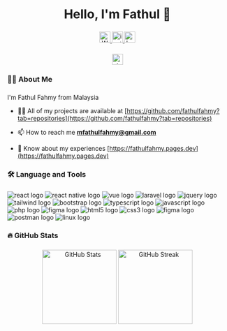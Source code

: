<h1 align="center">Hello, I'm Fathul 👋</h1>

###

<div align="center">
  <a href="https://linkedin.com/in/fathulfahmy">
     <img src="https://img.shields.io/badge/linkedin-F5F5F5?&logo=linkedin&logoColor=black&style=for-the-badge" height="25" alt ="Website button"/>
  </a>

  <a href="https://instagram.com/fathulfahmy">
     <img src="https://img.shields.io/badge/instagram-F5F5F5?&logo=linkedin&logoColor=black&style=for-the-badge" height="25" alt ="instagram button"/>
  </a>
  
  <a href="https://www.behance.net/fathulfahmy">
     <img src="https://img.shields.io/badge/behance-F5F5F5?&logo=linkedin&logoColor=black&style=for-the-badge" height="25" alt ="behance button"/>
  </a>
</div>

###

<div align="center">
  <a href="https://visitorbadge.io/status?path=fathulfahmy"><img src="https://api.visitorbadge.io/api/visitors?path=fathulfahmy&labelColor=%23f5f5f5&countColor=dodgerblue" height="25" alt="visitor count"/></a>
</div>

### 👩‍💻 About Me

###

I'm Fathul Fahmy from Malaysia  

- 👨‍💻 All of my projects are available at [https://github.com/fathulfahmy?tab=repositories](https://github.com/fathulfahmy?tab=repositories)

- 📫 How to reach me **mfathulfahmy@gmail.com**

- 📄 Know about my experiences [https://fathulfahmy.pages.dev](https://fathulfahmy.pages.dev)

###

### 🛠 Language and Tools

###

<div align="left">

  <img src="https://img.shields.io/badge/React-61DAFB?logo=react&logoColor=black&style=for-the-badge" alt="react logo"  />
  <img src="https://img.shields.io/badge/ReactNative-61DAFB?logo=react&logoColor=black&style=for-the-badge" alt="react native logo"  />
  <img src="https://img.shields.io/badge/Vue.js-4fC08D?logo=vuedotjs&logoColor=white&style=for-the-badge" alt="vue logo"  />
  <img src="https://img.shields.io/badge/Laravel-F9322C?logo=laravel&logoColor=white&style=for-the-badge" alt="laravel logo"/>
  <img src="https://img.shields.io/badge/jQuery-0769AD?logo=jquery&logoColor=white&style=for-the-badge" alt="jquery logo"  />
  <img src="https://img.shields.io/badge/Tailwind%20CSS-06B6D4?logo=tailwindcss&logoColor=white&style=for-the-badge" alt="tailwind logo"  />
  <img src="https://img.shields.io/badge/Bootstrap-7952B3?logo=bootstrap&logoColor=white&style=for-the-badge" alt="bootstrap logo"  />
  <img src="https://img.shields.io/badge/TypeScript-3178C6?logo=typescript&logoColor=white&style=for-the-badge" alt="typescript logo"  />
  <img src="https://img.shields.io/badge/JavaScript-F7DF1E?logo=javascript&logoColor=black&style=for-the-badge" alt="javascript logo"  />
  <img src="https://img.shields.io/badge/PHP-777BB4?logo=php&logoColor=black&style=for-the-badge" alt="php logo"  />
  <img src="https://img.shields.io/badge/Figma-F24E1E?logo=figma&logoColor=white&style=for-the-badge" alt="figma logo"  />
  <img src="https://img.shields.io/badge/HTML5-E34F26?logo=html5&logoColor=white&style=for-the-badge" alt="html5 logo"  />
  <img src="https://img.shields.io/badge/CSS3-1572B6?logo=css3&logoColor=white&style=for-the-badge" alt="css3 logo"  />
  <img src="https://img.shields.io/badge/Figma-F24E1E?logo=figma&logoColor=white&style=for-the-badge" alt="figma logo"  />
  <img src="https://img.shields.io/badge/Postman-FF6C37?logo=postman&logoColor=white&style=for-the-badge" alt="postman logo"  />
  <img src="https://img.shields.io/badge/Linux-FCC624?logo=linux&logoColor=black&style=for-the-badge" alt="linux logo"  />
</div>

###

### 🔥 GitHub Stats

###

<div align="center">
  <img src="https://github-readme-stats.vercel.app/api?username=fathulfahmy&hide_title=true&hide_rank=true&show_icons=true&include_all_commits=true&count_private=true&disable_animations=false&theme=default&locale=en&hide_border=false&order=1&icon_color=dodgerblue" height="170" alt="GitHub Stats"  />
  <img src="https://streak-stats.demolab.com?user=fathulfahmy&locale=en&mode=daily&theme=default&hide_border=false&border_radius=5&order=3&ring=dodgerblue&fire=dodgerblue&currStreakLabel=dodgerblue" height="170" alt="GitHub Streak"  />
</div>

###
